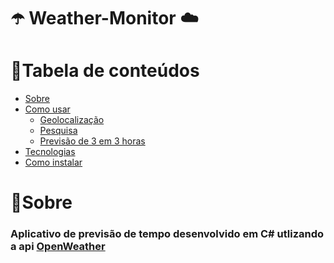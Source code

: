 # ☂️ Weather-Monitor ☁️

📌Tabela de conteúdos
=================
<!--ts-->
   * [Sobre](#sobre)
   * [Como usar](#como-usar)
      * [Geolocalização](#geolocation)
      * [Pesquisa](#search)
      * [Previsão de 3 em 3 horas](#forecast)
   * [Tecnologias](#tecnologias)
   * [Como instalar](#install)
<!--te-->

<h1 class="#sobre">📌Sobre</h1>
<h3>Aplicativo de previsão de tempo desenvolvido em C# utlizando a api <a href="https://openweathermap.org/api">OpenWeather</a></h3>

